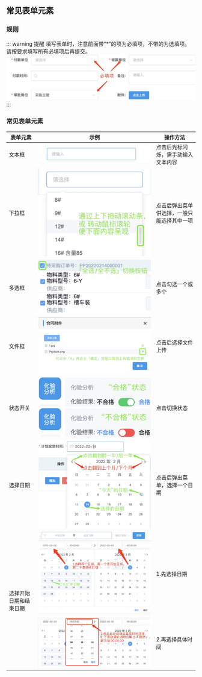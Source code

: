 ## 常见表单元素
### 规则
::: warning 提醒
填写表单时，注意前面带“*”的项为必填项，不带的为选填项。  
请按要求填写所有必填项后再提交。  
![图片](/images/basics/required.jpg)  
:::
### 常见表单元素
<table>
<thead>
<tr>
<th width="64px">表单元素</th>
<th>示例</th>
<th>操作方法</th>
</tr>
</thead>

<tbody>
<tr>
<td>文本框</td>
<td><img src="/images/basics/text.jpg"/></td>
<td>点击后光标闪烁，需手动输入文本内容</td>
</tr>

<tr>
<td>下拉框</td>
<td><img src="/images/basics/select.jpg"/></td>
<td>点击后弹出菜单供选择，一般只能选择其中一项</td>
</tr>

<tr>
<td>多选框</td>
<td><img src="/images/basics/checkbox.jpg"/></td>
<td>点击勾选一个或多个</td>
</tr>

<tr>
<td>文件框</td>
<td><img src="/images/basics/file.jpg"/></td>
<td>点击后选择文件上传</td>
</tr>

<tr>
<td>状态开关</td>
<td><img src="/images/basics/switch.jpg"/><img src="/images/basics/switch2.jpg"/></td>
<td>点击切换状态</td>
</tr>

<tr>
<td>选择日期</td>
<td><img src="/images/basics/chooseDate.jpg"/></td>
<td>点击后弹出菜单，选择一个日期</td>
</tr>

<tr>
<td rowspan="2">选择开始日期和结束日期</td>
<td><img src="/images/basics/chooseDates1.jpg"/></td>
<td>1.先选择日期</td>
</tr>

<tr>
<td><img src="/images/basics/chooseDates2.jpg"/></td>
<td>2.再选择具体时间</td>
</tr>
</tbody>
</table>